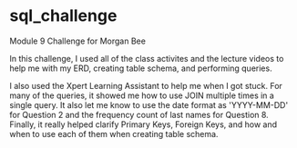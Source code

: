 # sql_challenge
Module 9 Challenge for Morgan Bee

In this challenge, I used all of the class activites and the lecture videos to help me with my ERD, creating table schema, and performing queries. 

I also used the Xpert Learning Assistant to help me when I got stuck. For many of the queries, it showed me how to use JOIN multiple times in a single query. It also let me know to use the date format as 'YYYY-MM-DD' for Question 2 and the frequency count of last names for Question 8. Finally, it really helped clarify Primary Keys, Foreign Keys, and how and when to use each of them when creating table schema.